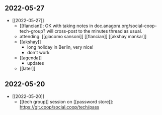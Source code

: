 
## 2022-05-27
- [[2022-05-27]]
  - [[flancian]]: OK with taking notes in doc.anagora.org/social-coop-tech-group? will cross-post to the minutes thread as usual.
  - attending: [[giacomo sansoni]] [[flancian]] [[akshay mankar]]
  - [[akshay]]
      - long holiday in Berlin, very nice!
      - don't work
  - [[agenda]]
      - updates
  - [[later]]

## 2022-05-20
- [[2022-05-20]]
  - [[tech group]] session on [[password store]]: https://git.coop/social.coop/tech/pass


